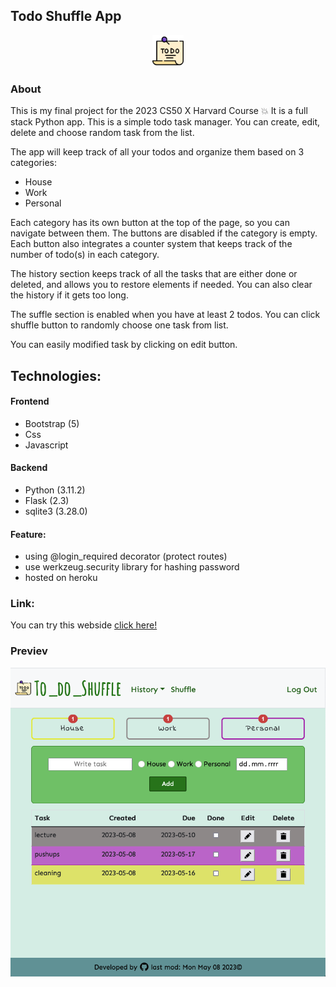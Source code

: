 ## Todo Shuffle App 

<p align="center" margin-top="20">
  <img width="50" src="./static/to-do-list.png" alt="Logo">
</p>

### About
This is my final project for the 2023 CS50 X Harvard Course :boom:
It is a full stack Python app. 
This is a simple todo task manager.
You can create, edit, delete and choose random task from the list.

The app will keep track of all your todos and organize them based on 3 categories:
-   House
-   Work
-   Personal 

Each category has its own button at the top of the page, so you can navigate between them. 
The buttons are disabled if the category is empty. 
Each button also integrates a counter system that keeps track of the number of todo(s) in each category.

The history section keeps track of all the tasks that are either done or deleted, and allows you to restore elements if needed. 
You can also clear the history if it gets too long.

The suffle section is enabled when you have at least 2 todos. You can click shuffle button to randomly choose one task from list.

You can easily modified task by clicking on edit button.

## Technologies:
#### Frontend
- Bootstrap (5)
- Css
- Javascript 
#### Backend 
- Python (3.11.2)
- Flask (2.3)
- sqlite3 (3.28.0)
#### Feature:
- using @login_required decorator (protect routes)
- use werkzeug.security library for hashing password
- hosted on heroku

### Link:
You can try this webside [click here!](https://todo-list-shuffle.herokuapp.com/) 
 

### Previev 
<p align="center" margin-top="30">
  <img min-width="150" max-width="450" src="./static/app_preview.png" alt="Logo">
</p>